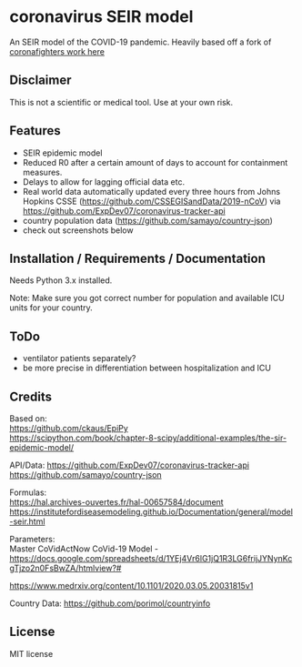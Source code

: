 # coronavirus SEIR model

An SEIR model of the COVID-19 pandemic. Heavily based off a fork of [coronafighters work here](https://github.com/coronafighter/coronaSEIR)
  
## Disclaimer
This is not a scientific or medical tool. Use at your own risk. 

## Features
* SEIR epidemic model
* Reduced R0 after a certain amount of days to account for containment measures.
* Delays to allow for lagging official data etc.
* Real world data automatically updated every three hours from Johns Hopkins CSSE (https://github.com/CSSEGISandData/2019-nCoV) via  https://github.com/ExpDev07/coronavirus-tracker-api
* country population data (https://github.com/samayo/country-json)
* check out screenshots below

## Installation / Requirements / Documentation
Needs Python 3.x installed. 

Note: Make sure you got correct number for population and available ICU units for your country.
  
## ToDo
* ventilator patients separately?
* be more precise in differentiation between hospitalization and ICU

## Credits
Based on:  
https://github.com/ckaus/EpiPy  
https://scipython.com/book/chapter-8-scipy/additional-examples/the-sir-epidemic-model/  
  
API/Data:
https://github.com/ExpDev07/coronavirus-tracker-api
https://github.com/samayo/country-json
  
Formulas:  
https://hal.archives-ouvertes.fr/hal-00657584/document  
https://institutefordiseasemodeling.github.io/Documentation/general/model-seir.html  
  
Parameters:  
Master CoVidActNow CoVid-19 Model - https://docs.google.com/spreadsheets/d/1YEj4Vr6lG1jQ1R3LG6frijJYNynKcgTjzo2n0FsBwZA/htmlview?#

https://www.medrxiv.org/content/10.1101/2020.03.05.20031815v1  

Country Data:
https://github.com/porimol/countryinfo

## License
MIT license
